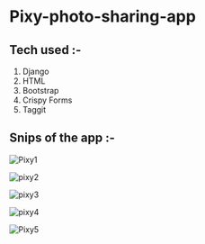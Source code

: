 # Pixy-photo-sharing-app

## Tech used :-
1. Django 
2. HTML
3. Bootstrap
4. Crispy Forms
5. Taggit

## Snips of the app :-


![Pixy1](https://user-images.githubusercontent.com/94862735/211144096-1d31c472-26ef-478c-87bd-40943c3eb028.PNG)

![pixy2](https://user-images.githubusercontent.com/94862735/211144106-5584e8d7-6f1c-4a08-822d-6c1b4444a4df.PNG)

![pixy3](https://user-images.githubusercontent.com/94862735/211144113-18d22bef-0b5d-4ce5-82c0-fc03d94ab9dd.PNG)

![pixy4](https://user-images.githubusercontent.com/94862735/211144121-1d5a48e9-ffa6-424e-be5a-9d46c35a7bd2.PNG)

![Pixy5](https://user-images.githubusercontent.com/94862735/211144143-6e946023-6060-42d6-82ef-d8b215f01d6a.PNG)



